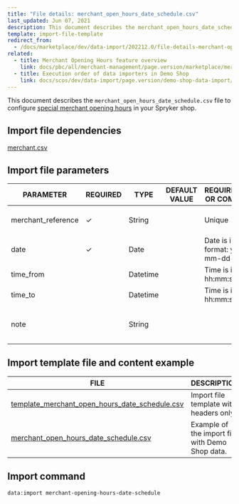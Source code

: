 ```yaml
---
title: "File details: merchant_open_hours_date_schedule.csv"
last_updated: Jun 07, 2021
description: This document describes the merchant_open_hours_date_schedule.csv file to configure Merchant opening hours information in your Spryker shop.
template: import-file-template
redirect_from:
  - /docs/marketplace/dev/data-import/202212.0/file-details-merchant-open-hours-date-schedule.csv.html
related:
  - title: Merchant Opening Hours feature overview
    link: docs/pbc/all/merchant-management/page.version/marketplace/merchant-opening-hours-feature-overview.html
  - title: Execution order of data importers in Demo Shop
    link: docs/scos/dev/data-import/page.version/demo-shop-data-import/execution-order-of-data-importers-in-demo-shop.html
---
```


This document describes the `merchant_open_hours_date_schedule.csv` file to configure [special merchant opening hours](/docs/pbc/all/merchant-management/{{site.version}}/marketplace/merchant-opening-hours-feature-overview.html) in your Spryker shop.

## Import file dependencies

[merchant.csv](/docs/pbc/all/merchant-management/{{site.version}}/marketplace/import-data/file-details-merchant.csv.html)

## Import file parameters


| PARAMETER      | REQUIRED | TYPE | DEFAULT VALUE | REQUIREMENTS OR COMMENTS  | DESCRIPTION                               |
| ------------- | ---------- | ------ | ----------- | ------------------- | ------------------------------------ |
| merchant_reference | &check;             | String   |                   | Unique                        | Identifier of the merchant in the system.     |
| date               | &check;             | Date     |                   | Date is in format: yyyy-mm-dd | Date of the described schedule.               |
| time_from          |               | Datetime |                   | Time is in format hh:mm:ss    | Time from.                                    |
| time_to            |               | Datetime |                   | Time is in format hh:mm:ss    | Time to.                                      |
| note               |               | String   |                   |                               | Additional notes or comments to the schedule. |


## Import template file and content example

| FILE     | DESCRIPTION    |
| -------------------------- | -------------------------- |
| [template_merchant_open_hours_date_schedule.csv](https://spryker.s3.eu-central-1.amazonaws.com/docs/Developer+Guide/Back-End/Data+Manipulation/Data+Ingestion/Data+Import/Data+Import+Categories/Marketplace+setup/template_merchant_open_hours_date_schedule.csv) | Import file template with headers only.         |
| [merchant_open_hours_date_schedule.csv](https://spryker.s3.eu-central-1.amazonaws.com/docs/Developer+Guide/Back-End/Data+Manipulation/Data+Ingestion/Data+Import/Data+Import+Categories/Marketplace+setup/merchant_open_hours_date_schedule.csv) | Example of the import file with Demo Shop data. |

## Import command

```bash
data:import merchant-opening-hours-date-schedule
```
